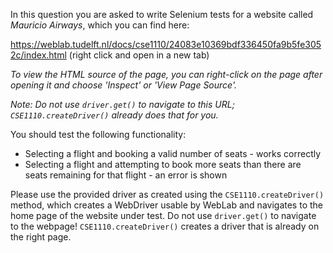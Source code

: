 In this question you are asked to write Selenium tests for a website called *Mauricio Airways*, which you can find here:

https://weblab.tudelft.nl/docs/cse1110/24083e10369bdf336450fa9b5fe3052c/index.html
(right click and open in a new tab)

_To view the HTML source of the page, you can right-click on the page after opening it and choose 'Inspect' or 'View Page Source'._

_Note: Do not use `driver.get()` to navigate to this URL; `CSE1110.createDriver()` already does that for you._

You should test the following functionality:

- Selecting a flight and booking a valid number of seats - works correctly
- Selecting a flight and attempting to book more seats than there are seats remaining for that flight - an error is shown

<!-- You should write tests for booking tickets. This can be done on the website by selecting a flight, specifying the number of tickets to buy and clicking `Book`. You should test the booking functionality; you do **not** have to test toggling dark/light mode. -->

Please use the provided driver as created using the `CSE1110.createDriver()` method, which creates a WebDriver usable by WebLab and navigates to the home page of the website under test. Do not use `driver.get()` to navigate to the webpage! `CSE1110.createDriver()` creates a driver that is already on the right page.
